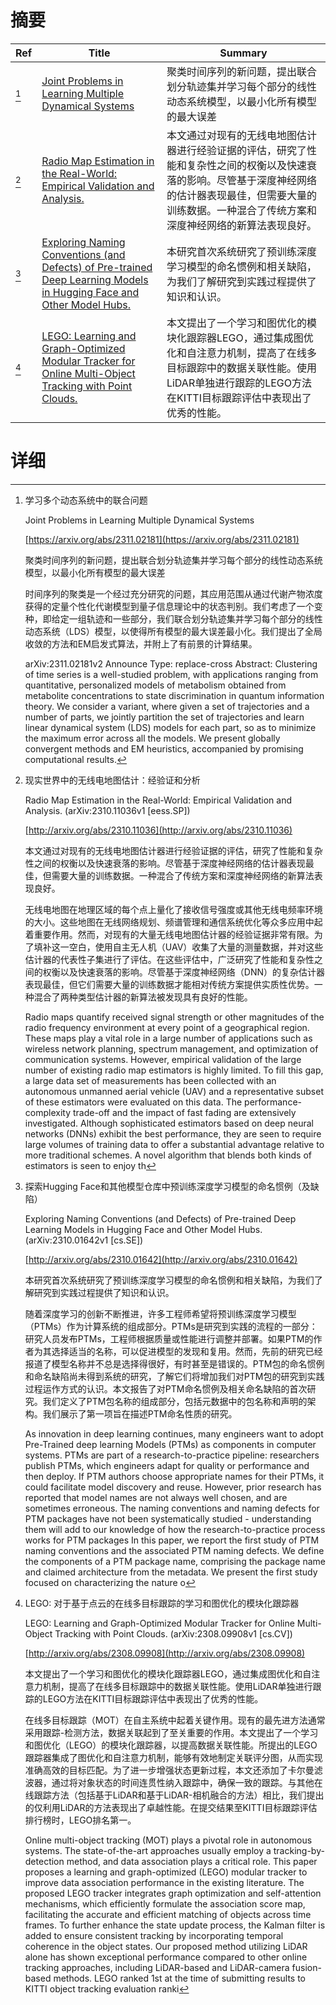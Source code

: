 # 摘要

| Ref | Title | Summary |
| --- | --- | --- |
| [^1] | [Joint Problems in Learning Multiple Dynamical Systems](https://arxiv.org/abs/2311.02181) | 聚类时间序列的新问题，提出联合划分轨迹集并学习每个部分的线性动态系统模型，以最小化所有模型的最大误差 |
| [^2] | [Radio Map Estimation in the Real-World: Empirical Validation and Analysis.](http://arxiv.org/abs/2310.11036) | 本文通过对现有的无线电地图估计器进行经验证据的评估，研究了性能和复杂性之间的权衡以及快速衰落的影响。尽管基于深度神经网络的估计器表现最佳，但需要大量的训练数据。一种混合了传统方案和深度神经网络的新算法表现良好。 |
| [^3] | [Exploring Naming Conventions (and Defects) of Pre-trained Deep Learning Models in Hugging Face and Other Model Hubs.](http://arxiv.org/abs/2310.01642) | 本研究首次系统研究了预训练深度学习模型的命名惯例和相关缺陷，为我们了解研究到实践过程提供了知识和认识。 |
| [^4] | [LEGO: Learning and Graph-Optimized Modular Tracker for Online Multi-Object Tracking with Point Clouds.](http://arxiv.org/abs/2308.09908) | 本文提出了一个学习和图优化的模块化跟踪器LEGO，通过集成图优化和自注意力机制，提高了在线多目标跟踪中的数据关联性能。使用LiDAR单独进行跟踪的LEGO方法在KITTI目标跟踪评估中表现出了优秀的性能。 |

# 详细

[^1]: 学习多个动态系统中的联合问题

    Joint Problems in Learning Multiple Dynamical Systems

    [https://arxiv.org/abs/2311.02181](https://arxiv.org/abs/2311.02181)

    聚类时间序列的新问题，提出联合划分轨迹集并学习每个部分的线性动态系统模型，以最小化所有模型的最大误差

    

    时间序列的聚类是一个经过充分研究的问题，其应用范围从通过代谢产物浓度获得的定量个性化代谢模型到量子信息理论中的状态判别。我们考虑了一个变种，即给定一组轨迹和一些部分，我们联合划分轨迹集并学习每个部分的线性动态系统（LDS）模型，以使得所有模型的最大误差最小化。我们提出了全局收敛的方法和EM启发式算法，并附上了有前景的计算结果。

    arXiv:2311.02181v2 Announce Type: replace-cross  Abstract: Clustering of time series is a well-studied problem, with applications ranging from quantitative, personalized models of metabolism obtained from metabolite concentrations to state discrimination in quantum information theory. We consider a variant, where given a set of trajectories and a number of parts, we jointly partition the set of trajectories and learn linear dynamical system (LDS) models for each part, so as to minimize the maximum error across all the models. We present globally convergent methods and EM heuristics, accompanied by promising computational results.
    
[^2]: 现实世界中的无线电地图估计：经验证和分析

    Radio Map Estimation in the Real-World: Empirical Validation and Analysis. (arXiv:2310.11036v1 [eess.SP])

    [http://arxiv.org/abs/2310.11036](http://arxiv.org/abs/2310.11036)

    本文通过对现有的无线电地图估计器进行经验证据的评估，研究了性能和复杂性之间的权衡以及快速衰落的影响。尽管基于深度神经网络的估计器表现最佳，但需要大量的训练数据。一种混合了传统方案和深度神经网络的新算法表现良好。

    

    无线电地图在地理区域的每个点上量化了接收信号强度或其他无线电频率环境的大小。这些地图在无线网络规划、频谱管理和通信系统优化等众多应用中起着重要作用。然而，对现有的大量无线电地图估计器的经验证据非常有限。为了填补这一空白，使用自主无人机（UAV）收集了大量的测量数据，并对这些估计器的代表性子集进行了评估。在这些评估中，广泛研究了性能和复杂性之间的权衡以及快速衰落的影响。尽管基于深度神经网络（DNN）的复杂估计器表现最佳，但它们需要大量的训练数据才能相对传统方案提供实质性优势。一种混合了两种类型估计器的新算法被发现具有良好的性能。

    Radio maps quantify received signal strength or other magnitudes of the radio frequency environment at every point of a geographical region. These maps play a vital role in a large number of applications such as wireless network planning, spectrum management, and optimization of communication systems. However, empirical validation of the large number of existing radio map estimators is highly limited. To fill this gap, a large data set of measurements has been collected with an autonomous unmanned aerial vehicle (UAV) and a representative subset of these estimators were evaluated on this data. The performance-complexity trade-off and the impact of fast fading are extensively investigated. Although sophisticated estimators based on deep neural networks (DNNs) exhibit the best performance, they are seen to require large volumes of training data to offer a substantial advantage relative to more traditional schemes. A novel algorithm that blends both kinds of estimators is seen to enjoy th
    
[^3]: 探索Hugging Face和其他模型仓库中预训练深度学习模型的命名惯例（及缺陷）

    Exploring Naming Conventions (and Defects) of Pre-trained Deep Learning Models in Hugging Face and Other Model Hubs. (arXiv:2310.01642v1 [cs.SE])

    [http://arxiv.org/abs/2310.01642](http://arxiv.org/abs/2310.01642)

    本研究首次系统研究了预训练深度学习模型的命名惯例和相关缺陷，为我们了解研究到实践过程提供了知识和认识。

    

    随着深度学习的创新不断推进，许多工程师希望将预训练深度学习模型（PTMs）作为计算系统的组成部分。PTMs是研究到实践的流程的一部分：研究人员发布PTMs，工程师根据质量或性能进行调整并部署。如果PTM的作者为其选择适当的名称，可以促进模型的发现和复用。然而，先前的研究已经报道了模型名称并不总是选择得很好，有时甚至是错误的。PTM包的命名惯例和命名缺陷尚未得到系统的研究，了解它们将增加我们对PTM包的研究到实践过程运作方式的认识。本文报告了对PTM命名惯例及相关命名缺陷的首次研究。我们定义了PTM包名称的组成部分，包括元数据中的包名称和声明的架构。我们展示了第一项旨在描述PTM命名性质的研究。

    As innovation in deep learning continues, many engineers want to adopt Pre-Trained deep learning Models (PTMs) as components in computer systems. PTMs are part of a research-to-practice pipeline: researchers publish PTMs, which engineers adapt for quality or performance and then deploy. If PTM authors choose appropriate names for their PTMs, it could facilitate model discovery and reuse. However, prior research has reported that model names are not always well chosen, and are sometimes erroneous. The naming conventions and naming defects for PTM packages have not been systematically studied - understanding them will add to our knowledge of how the research-to-practice process works for PTM packages  In this paper, we report the first study of PTM naming conventions and the associated PTM naming defects. We define the components of a PTM package name, comprising the package name and claimed architecture from the metadata. We present the first study focused on characterizing the nature o
    
[^4]: LEGO: 对于基于点云的在线多目标跟踪的学习和图优化的模块化跟踪器

    LEGO: Learning and Graph-Optimized Modular Tracker for Online Multi-Object Tracking with Point Clouds. (arXiv:2308.09908v1 [cs.CV])

    [http://arxiv.org/abs/2308.09908](http://arxiv.org/abs/2308.09908)

    本文提出了一个学习和图优化的模块化跟踪器LEGO，通过集成图优化和自注意力机制，提高了在线多目标跟踪中的数据关联性能。使用LiDAR单独进行跟踪的LEGO方法在KITTI目标跟踪评估中表现出了优秀的性能。

    

    在线多目标跟踪（MOT）在自主系统中起着关键作用。现有的最先进方法通常采用跟踪-检测方法，数据关联起到了至关重要的作用。本文提出了一个学习和图优化（LEGO）的模块化跟踪器，以提高数据关联性能。所提出的LEGO跟踪器集成了图优化和自注意力机制，能够有效地制定关联评分图，从而实现准确高效的目标匹配。为了进一步增强状态更新过程，本文还添加了卡尔曼滤波器，通过将对象状态的时间连贯性纳入跟踪中，确保一致的跟踪。与其他在线跟踪方法（包括基于LiDAR和基于LiDAR-相机融合的方法）相比，我们提出的仅利用LiDAR的方法表现出了卓越性能。在提交结果至KITTI目标跟踪评估排行榜时，LEGO排名第一。

    Online multi-object tracking (MOT) plays a pivotal role in autonomous systems. The state-of-the-art approaches usually employ a tracking-by-detection method, and data association plays a critical role. This paper proposes a learning and graph-optimized (LEGO) modular tracker to improve data association performance in the existing literature. The proposed LEGO tracker integrates graph optimization and self-attention mechanisms, which efficiently formulate the association score map, facilitating the accurate and efficient matching of objects across time frames. To further enhance the state update process, the Kalman filter is added to ensure consistent tracking by incorporating temporal coherence in the object states. Our proposed method utilizing LiDAR alone has shown exceptional performance compared to other online tracking approaches, including LiDAR-based and LiDAR-camera fusion-based methods. LEGO ranked 1st at the time of submitting results to KITTI object tracking evaluation ranki
    

